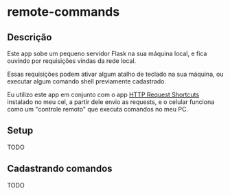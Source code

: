# remote-commands

## Descrição

Este app sobe um pequeno servidor Flask na sua máquina local, e fica ouvindo por requisições vindas da rede local.

Essas requisições podem ativar algum atalho de teclado na sua máquina, ou executar algum comando shell previamente cadastrado.

Eu utilizo este app em conjunto com o app [HTTP Request Shortcuts](https://play.google.com/store/apps/details?id=ch.rmy.android.http_shortcuts&hl=en_US&gl=US) instalado no meu cel, a partir dele envio as requests, e o celular funciona como um "controle remoto" que executa comandos no meu PC.

## Setup

TODO

## Cadastrando comandos

TODO
